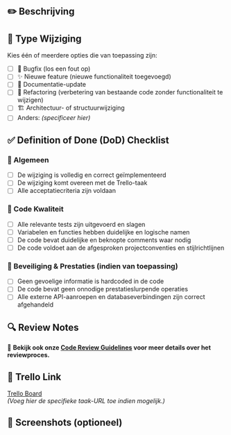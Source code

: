 ## ✏️ **Beschrijving**  
<!-- Beschrijf kort en duidelijk wat je hebt aangepast en waarom deze wijziging nodig is. -->  

## 🔄 **Type Wijziging**  
Kies één of meerdere opties die van toepassing zijn:  
- [ ] 🐞 Bugfix (los een fout op)  
- [ ] ✨ Nieuwe feature (nieuwe functionaliteit toegevoegd)  
- [ ] 📝 Documentatie-update  
- [ ] 🔧 Refactoring (verbetering van bestaande code zonder functionaliteit te wijzigen)  
- [ ] 🏗️ Architectuur- of structuurwijziging  
- [ ] Anders: *(specificeer hier)*  

## ✅ **Definition of Done (DoD) Checklist**  
### **🔹 Algemeen**  
- [ ] De wijziging is volledig en correct geïmplementeerd  
- [ ] De wijziging komt overeen met de Trello-taak  
- [ ] Alle acceptatiecriteria zijn voldaan  

### **🔹 Code Kwaliteit**  
- [ ] Alle relevante tests zijn uitgevoerd en slagen  
- [ ] Variabelen en functies hebben duidelijke en logische namen  
- [ ] De code bevat duidelijke en beknopte comments waar nodig  
- [ ] De code voldoet aan de afgesproken projectconventies en stijlrichtlijnen  

### **🔹 Beveiliging & Prestaties** (indien van toepassing)  
- [ ] Geen gevoelige informatie is hardcoded in de code  
- [ ] De code bevat geen onnodige prestatieslurpende operaties  
- [ ] Alle externe API-aanroepen en databaseverbindingen zijn correct afgehandeld  

## 🔍 **Review Notes**  
<!-- Noteer hier specifieke punten waarop je graag feedback ontvangt van de reviewer. -->  

📌 **Bekijk ook onze [Code Review Guidelines](./CODE_REVIEW_GUIDELINES.md) voor meer details over het reviewproces.**  

## 🔗 **Trello Link**  
[Trello Board](https://trello.com/b/KR8L2Zyw/software-construction)  
*(Voeg hier de specifieke taak-URL toe indien mogelijk.)*  

## 📸 **Screenshots (optioneel)**  
<!-- Voeg hier relevante screenshots of GIFs toe als je visuele wijzigingen hebt gemaakt. -->  
